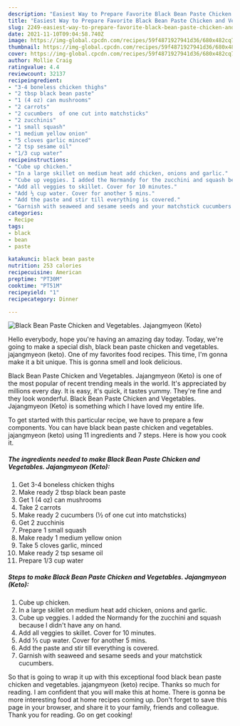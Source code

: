 ```yaml
---
description: "Easiest Way to Prepare Favorite Black Bean Paste Chicken and Vegetables. Jajangmyeon (Keto)"
title: "Easiest Way to Prepare Favorite Black Bean Paste Chicken and Vegetables. Jajangmyeon (Keto)"
slug: 2249-easiest-way-to-prepare-favorite-black-bean-paste-chicken-and-vegetables-jajangmyeon-keto
date: 2021-11-10T09:04:58.740Z
image: https://img-global.cpcdn.com/recipes/59f4871927941d36/680x482cq70/black-bean-paste-chicken-and-vegetables-jajangmyeon-keto-recipe-main-photo.jpg
thumbnail: https://img-global.cpcdn.com/recipes/59f4871927941d36/680x482cq70/black-bean-paste-chicken-and-vegetables-jajangmyeon-keto-recipe-main-photo.jpg
cover: https://img-global.cpcdn.com/recipes/59f4871927941d36/680x482cq70/black-bean-paste-chicken-and-vegetables-jajangmyeon-keto-recipe-main-photo.jpg
author: Mollie Craig
ratingvalue: 4.4
reviewcount: 32137
recipeingredient:
- "3-4 boneless chicken thighs"
- "2 tbsp black bean paste"
- "1 (4 oz) can mushrooms"
- "2 carrots"
- "2 cucumbers  of one cut into matchsticks"
- "2 zucchinis"
- "1 small squash"
- "1 medium yellow onion"
- "5 cloves garlic minced"
- "2 tsp sesame oil"
- "1/3 cup water"
recipeinstructions:
- "Cube up chicken."
- "In a large skillet on medium heat add chicken, onions and garlic."
- "Cube up veggies. I added the Normandy for the zucchini and squash because I didn&#39;t have any on hand."
- "Add all veggies to skillet. Cover for 10 minutes."
- "Add ⅓ cup water. Cover for another 5 mins."
- "Add the paste and stir till everything is covered."
- "Garnish with seaweed and sesame seeds and your matchstick cucumbers."
categories:
- Recipe
tags:
- black
- bean
- paste

katakunci: black bean paste 
nutrition: 253 calories
recipecuisine: American
preptime: "PT30M"
cooktime: "PT51M"
recipeyield: "1"
recipecategory: Dinner

---
```



![Black Bean Paste Chicken and Vegetables. Jajangmyeon (Keto)](https://img-global.cpcdn.com/recipes/59f4871927941d36/680x482cq70/black-bean-paste-chicken-and-vegetables-jajangmyeon-keto-recipe-main-photo.jpg)

Hello everybody, hope you're having an amazing day today. Today, we're going to make a special dish, black bean paste chicken and vegetables. jajangmyeon (keto). One of my favorites food recipes. This time, I'm gonna make it a bit unique. This is gonna smell and look delicious.



Black Bean Paste Chicken and Vegetables. Jajangmyeon (Keto) is one of the most popular of recent trending meals in the world. It's appreciated by millions every day. It is easy, it's quick, it tastes yummy. They're fine and they look wonderful. Black Bean Paste Chicken and Vegetables. Jajangmyeon (Keto) is something which I have loved my entire life.


To get started with this particular recipe, we have to prepare a few components. You can have black bean paste chicken and vegetables. jajangmyeon (keto) using 11 ingredients and 7 steps. Here is how you cook it.

<!--inarticleads1-->

##### The ingredients needed to make Black Bean Paste Chicken and Vegetables. Jajangmyeon (Keto):

1. Get 3-4 boneless chicken thighs
1. Make ready 2 tbsp black bean paste
1. Get 1 (4 oz) can mushrooms
1. Take 2 carrots
1. Make ready 2 cucumbers (½ of one cut into matchsticks)
1. Get 2 zucchinis
1. Prepare 1 small squash
1. Make ready 1 medium yellow onion
1. Take 5 cloves garlic, minced
1. Make ready 2 tsp sesame oil
1. Prepare 1/3 cup water




<!--inarticleads2-->

##### Steps to make Black Bean Paste Chicken and Vegetables. Jajangmyeon (Keto):

1. Cube up chicken.
1. In a large skillet on medium heat add chicken, onions and garlic.
1. Cube up veggies. I added the Normandy for the zucchini and squash because I didn&#39;t have any on hand.
1. Add all veggies to skillet. Cover for 10 minutes.
1. Add ⅓ cup water. Cover for another 5 mins.
1. Add the paste and stir till everything is covered.
1. Garnish with seaweed and sesame seeds and your matchstick cucumbers.




So that is going to wrap it up with this exceptional food black bean paste chicken and vegetables. jajangmyeon (keto) recipe. Thanks so much for reading. I am confident that you will make this at home. There is gonna be more interesting food at home recipes coming up. Don't forget to save this page in your browser, and share it to your family, friends and colleague. Thank you for reading. Go on get cooking!
